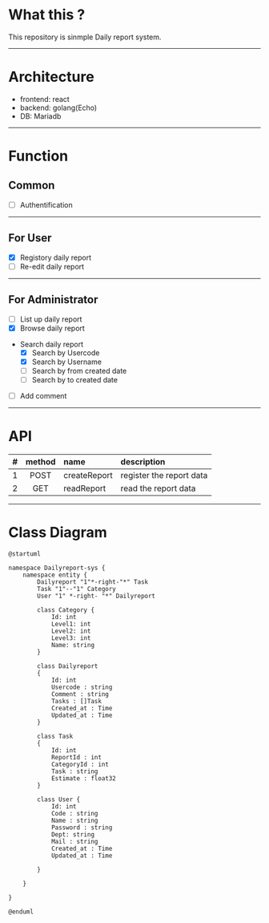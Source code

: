 # What this ?

This repository is sinmple Daily report system.

---

# Architecture

- frontend: react
- backend: golang(Echo)
- DB: Mariadb

---

# Function

## Common
- [ ] Authentification

---

## For User
- [x] Registory daily report
- [ ] Re-edit daily report

---

## For Administrator
- [ ] List up daily report
- [x] Browse daily report
- Search daily report
    - [x] Search by Usercode
    - [x] Search by Username
    - [ ] Search by from created date
    - [ ] Search by to created date
- [ ] Add comment

---

# API

| # | method | name | description |
|:-:|:-:|:-|:-|
|1|POST|createReport|register the report data|
|2|GET|readReport|read the report data|
---

# Class Diagram

```plantuml
@startuml

namespace Dailyreport-sys {
    namespace entity {
        Dailyreport "1"*-right-"*" Task
        Task "1"--"1" Category
        User "1" *-right- "*" Dailyreport

        class Category {
            Id: int
            Level1: int
            Level2: int
            Level3: int
            Name: string
        }

        class Dailyreport
        {
            Id: int
            Usercode : string
            Comment : string
            Tasks : []Task
            Created_at : Time
            Updated_at : Time
        }

        class Task
        {
            Id: int
            ReportId : int
            CategoryId : int
            Task : string
            Estimate : float32
        }

        class User {
            Id: int
            Code : string
            Name : string
            Password : string
            Dept: string
            Mail : string
            Created_at : Time
            Updated_at : Time

        }

    }

}

@enduml
```

<style>
h1 {
background-color: #ff000;
}
</style>